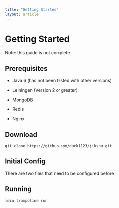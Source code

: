 ```yaml
---
title: "Getting Started"
layout: article
---
```


# Getting Started

Note: this guide is not complete

## Prerequisites

* Java 6 (has not been tested with other versions)
* Leiningen (Version 2 or greater)
* MongoDB
* Redis

* Nginx

## Download

    git clone https://github.com/duck1123/jiksnu.git

## Initial Config

There are two files that need to be configured before

## Running

    lein trampoline run
